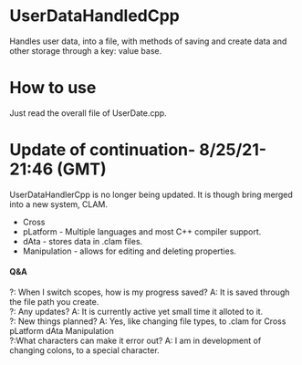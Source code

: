 # UserDataHandledCpp
Handles user data, into a file, with methods of saving and create data and other storage through a key: value base.
# How to use 
Just read the overall file  of UserDate.cpp.

# Update of continuation- 8/25/21-21:46 (GMT)
UserDataHandlerCpp is no longer being updated. It is though bring merged into a new system, CLAM.  
- Cross
- pLatform - Multiple languages and most C++ compiler support.
- dAta - stores data in .clam files.
- Manipulation - allows for editing and deleting properties.
#### Q&A
?: When I switch scopes, how is my progress saved?
A: It is saved through the file path you create.  
?: Any updates?
A: It is currently active yet small time it alloted to it.   
?: New things planned?
A: Yes, like changing file types, to .clam for Cross pLatform dAta Manipulation  
?:What characters can make it error out?
A: I am in development of changing colons, to a special character.
